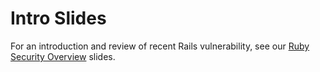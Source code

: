# Intro Slides

For an introduction and review of recent Rails vulnerability, see our [Ruby Security Overview](https://github.com/trailofbits/presentations/tree/master/Ruby%20Security%20Overview) slides.